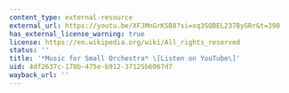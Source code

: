 ```yaml
---
content_type: external-resource
external_url: https://youtu.be/XFJMnGrKSB8?si=xq3SQBEL237ByGRr&t=398
has_external_license_warning: true
license: https://en.wikipedia.org/wiki/All_rights_reserved
status: ''
title: '*Music for Small Orchestra* \[Listen on YouTube\]'
uid: 4df2637c-178b-475e-b912-37125b6067d7
wayback_url: ''
---
```

